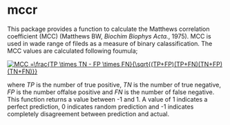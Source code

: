 # mccr
This package provides a function to calculate the Matthews correlation coefficient (MCC) (Matthews BW, *Biochim Biophys Acta.*, 1975). MCC is used in wade range of fileds as a measure of binary calassification. The MCC values are calculated following foumula;

<a href="https://www.codecogs.com/eqnedit.php?latex=MCC&space;=\frac{TP&space;\times&space;TN&space;-&space;FP&space;\times&space;FN}{\sqrt{(TP&plus;FP)(TP&plus;FN)(TN&plus;FP)(TN&plus;FN)}}" target="_blank"><img src="https://latex.codecogs.com/gif.latex?MCC&space;=\frac{TP&space;\times&space;TN&space;-&space;FP&space;\times&space;FN}{\sqrt{(TP&plus;FP)(TP&plus;FN)(TN&plus;FP)(TN&plus;FN)}}" title="MCC =\frac{TP \times TN - FP \times FN}{\sqrt{(TP+FP)(TP+FN)(TN+FP)(TN+FN)}}" /></a>

where *TP* is the number of true positive, *TN* is the number of true negative, *FP* is the number offalse positive and *FN* is the number of false negative. This function returns a value between -1 and 1. A value of 1 indicates a perfect prediction, 0 indicates random prediction and -1 indicates completely disagreement between prediction and actual.
